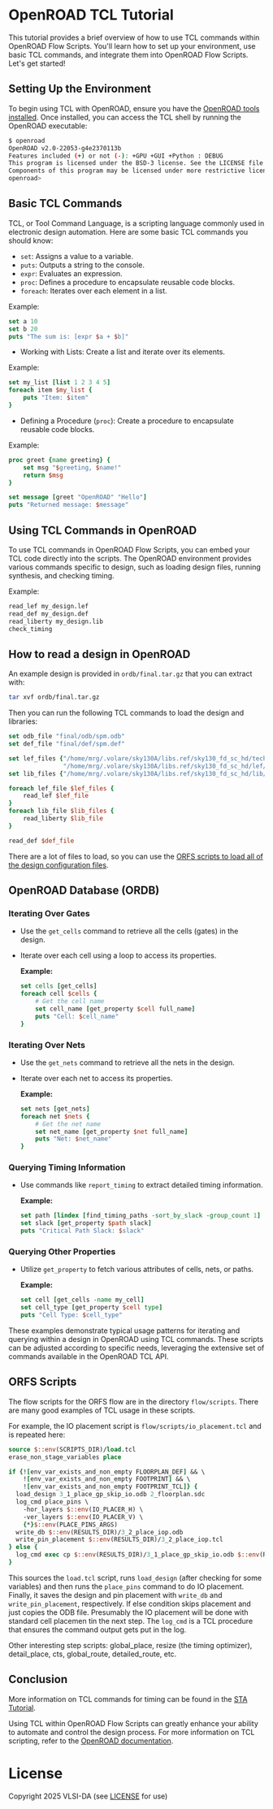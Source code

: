 # OpenROAD TCL Tutorial

This tutorial provides a brief overview of how to use TCL commands within OpenROAD Flow Scripts. You'll learn how to set up your environment, use basic TCL commands, and integrate them into OpenROAD Flow Scripts. Let's get started!

## Setting Up the Environment

To begin using TCL with OpenROAD, ensure you have the [OpenROAD tools installed](orfs-installation.md).
Once installed, you can access the TCL shell by running the
OpenROAD executable:

```bash
$ openroad
OpenROAD v2.0-22053-g4e2370113b
Features included (+) or not (-): +GPU +GUI +Python : DEBUG
This program is licensed under the BSD-3 license. See the LICENSE file for details.
Components of this program may be licensed under more restrictive licenses which must be honored.
openroad>

```

## Basic TCL Commands

TCL, or Tool Command Language, is a scripting language commonly used in electronic design automation. Here are some basic TCL commands you should know:

- `set`: Assigns a value to a variable.
- `puts`: Outputs a string to the console.
- `expr`: Evaluates an expression.
- `proc`: Defines a procedure to encapsulate reusable code blocks.
- `foreach`: Iterates over each element in a list.

Example:

```tcl
set a 10
set b 20
puts "The sum is: [expr $a + $b]"
```

- Working with Lists: Create a list and iterate over its elements.

Example:

```tcl
set my_list [list 1 2 3 4 5]
foreach item $my_list {
    puts "Item: $item"
}
```

- Defining a Procedure (`proc`): Create a procedure to encapsulate reusable code blocks.

Example:

```tcl
proc greet {name greeting} {
    set msg "$greeting, $name!"
    return $msg
}

set message [greet "OpenROAD" "Hello"]
puts "Returned message: $message"
```

## Using TCL Commands in OpenROAD

To use TCL commands in OpenROAD Flow Scripts, you can embed your TCL code
directly into the scripts. The OpenROAD environment provides various commands
specific to design, such as loading design files, running synthesis, and
checking timing.

Example:

```tcl
read_lef my_design.lef
read_def my_design.def
read_liberty my_design.lib
check_timing
```

## How to read a design in OpenROAD

An example design is provided in `ordb/final.tar.gz` that you can extract with:

```bash
tar xvf ordb/final.tar.gz
```

Then you can run the following TCL commands to load the design and libraries:

```tcl
set odb_file "final/odb/spm.odb"
set def_file "final/def/spm.def"

set lef_files {"/home/mrg/.volare/sky130A/libs.ref/sky130_fd_sc_hd/techlef/sky130_fd_sc_hd__nom.tlef"
               "/home/mrg/.volare/sky130A/libs.ref/sky130_fd_sc_hd/lef/sky130_fd_sc_hd.lef"}
set lib_files {"/home/mrg/.volare/sky130A/libs.ref/sky130_fd_sc_hd/lib/sky130_fd_sc_hd__tt_025C_1v80.lib"}

foreach lef_file $lef_files {
    read_lef $lef_file
}
foreach lib_file $lib_files {
    read_liberty $lib_file
}

read_def $def_file

```

There are a lot of files to load, so you can use the [ORFS scripts to load all
of the design configuration files](https://vlsida.github.io/chip-tutorials/orfs-walkthrough.html#interactive-tcl-usage).

## OpenROAD Database (ORDB)

### Iterating Over Gates

- Use the `get_cells` command to retrieve all the cells (gates) in the design.
- Iterate over each cell using a loop to access its properties.

  **Example:**

  ```tcl
  set cells [get_cells]
  foreach cell $cells {
      # Get the cell name
      set cell_name [get_property $cell full_name]
      puts "Cell: $cell_name"
  }
  ```

### Iterating Over Nets

- Use the `get_nets` command to retrieve all the nets in the design.
- Iterate over each net to access its properties.

  **Example:**

  ```tcl
  set nets [get_nets]
  foreach net $nets {
      # Get the net name
      set net_name [get_property $net full_name]
      puts "Net: $net_name"
  }
  ```

### Querying Timing Information

- Use commands like `report_timing` to extract detailed timing information.

  **Example:**

  ```tcl
  set path [lindex [find_timing_paths -sort_by_slack -group_count 1] 0]
  set slack [get_property $path slack]
  puts "Critical Path Slack: $slack"
  ```

### Querying Other Properties

- Utilize `get_property` to fetch various attributes of cells, nets, or paths.

  **Example:**

  ```tcl
  set cell [get_cells -name my_cell]
  set cell_type [get_property $cell type]
  puts "Cell Type: $cell_type"
  ```

These examples demonstrate typical usage patterns for iterating and querying
within a design in OpenROAD using TCL commands. These scripts can be adjusted
according to specific needs, leveraging the extensive set of commands available
in the OpenROAD TCL API.

## ORFS Scripts

The flow scripts for the ORFS flow are in the directory ```flow/scripts```.
There are many good examples of TCL usage in these scripts.

For example, the IO placement script is ```flow/scripts/io_placement.tcl``` and
is repeated here:

```tcl
source $::env(SCRIPTS_DIR)/load.tcl
erase_non_stage_variables place

if {![env_var_exists_and_non_empty FLOORPLAN_DEF] && \
    ![env_var_exists_and_non_empty FOOTPRINT] && \
    ![env_var_exists_and_non_empty FOOTPRINT_TCL]} {
  load_design 3_1_place_gp_skip_io.odb 2_floorplan.sdc
  log_cmd place_pins \
    -hor_layers $::env(IO_PLACER_H) \
    -ver_layers $::env(IO_PLACER_V) \
    {*}$::env(PLACE_PINS_ARGS)
  write_db $::env(RESULTS_DIR)/3_2_place_iop.odb
  write_pin_placement $::env(RESULTS_DIR)/3_2_place_iop.tcl
} else {
  log_cmd exec cp $::env(RESULTS_DIR)/3_1_place_gp_skip_io.odb $::env(RESULTS_DIR)/3_2_place_iop.odb
}
```

This sources the ```load.tcl``` script, runs ```load_design``` (after checking
for some variables) and then runs the ```place_pins``` command to do IO
placement. Finally, it saves the design and pin placement with ```write_db```
and ```write_pin_placement```, respectively. If else condition skips placement
and just copies the ODB file. Presumably the IO placement will be done with
standard cell placemen tin the next step. The ```log_cmd``` is a TCL procedure
that ensures the command output gets put in the log.

Other interesting step scripts: global_place, resize (the timing optimizer),
detail_place, cts, global_route, detailed_route, etc.

## Conclusion

More information on TCL commands for timing can be found in the [STA
Tutorial](sta.md).

Using TCL within OpenROAD Flow Scripts can greatly enhance your ability to
automate and control the design process. For more information on TCL scripting,
refer to the [OpenROAD documentation](https://openroad.readthedocs.io/).

# License

Copyright 2025 VLSI-DA (see [LICENSE](LICENSE) for use)
